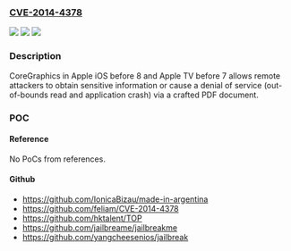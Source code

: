 ### [CVE-2014-4378](https://cve.mitre.org/cgi-bin/cvename.cgi?name=CVE-2014-4378)
![](https://img.shields.io/static/v1?label=Product&message=n%2Fa&color=blue)
![](https://img.shields.io/static/v1?label=Version&message=n%2Fa&color=blue)
![](https://img.shields.io/static/v1?label=Vulnerability&message=n%2Fa&color=brighgreen)

### Description

CoreGraphics in Apple iOS before 8 and Apple TV before 7 allows remote attackers to obtain sensitive information or cause a denial of service (out-of-bounds read and application crash) via a crafted PDF document.

### POC

#### Reference
No PoCs from references.

#### Github
- https://github.com/IonicaBizau/made-in-argentina
- https://github.com/feliam/CVE-2014-4378
- https://github.com/hktalent/TOP
- https://github.com/jailbreame/jailbreakme
- https://github.com/yangcheesenios/jailbreak

